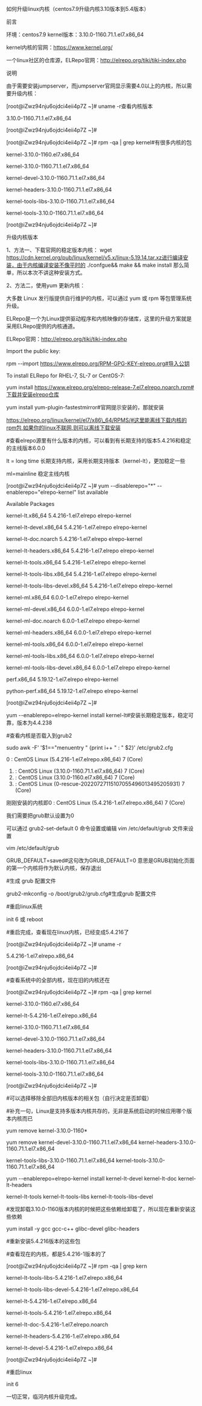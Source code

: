 ﻿如何升级linux内核（centos7.9升级内核3.10版本到5.4版本）

前言

环境：centos7.9 kernel版本：3.10.0-1160.71.1.el7.x86\_64

kernel内核的官网：https://www.kernel.org/

一个linux社区的仓库源，ELRepo官网：http://elrepo.org/tiki/tiki-index.php

说明

由于需要安装jumpserver，而jumpserver官网显示需要4.0以上的内核，所以需要升级内核：

[root@iZwz94nju6ojdci4eii4p7Z ~]# uname -r查看内核版本

3\.10.0-1160.71.1.el7.x86\_64

[root@iZwz94nju6ojdci4eii4p7Z ~]#

[root@iZwz94nju6ojdci4eii4p7Z ~]# rpm -qa | grep kernel#有很多内核的包

kernel-3.10.0-1160.el7.x86\_64

kernel-3.10.0-1160.71.1.el7.x86\_64

kernel-devel-3.10.0-1160.71.1.el7.x86\_64

kernel-headers-3.10.0-1160.71.1.el7.x86\_64

kernel-tools-libs-3.10.0-1160.71.1.el7.x86\_64

kernel-tools-3.10.0-1160.71.1.el7.x86\_64

[root@iZwz94nju6ojdci4eii4p7Z ~]#

升级内核版本

1、方法一、下载官网的稳定版本内核： wget https://cdn.kernel.org/pub/linux/kernel/v5.x/linux-5.19.14.tar.xz进行编译安装，由于内核编译安装不像平时的 ./confgue&& make && make install 那么简单，所以本次不讲这种安装方式。

2、方法二，使用yum 更新内核：

大多数 Linux 发行版提供自行维护的内核，可以通过 yum 或 rpm 等包管理系统升级。

ELRepo是一个为Linux提供驱动程序和内核映像的存储库，这里的升级方案就是采用ELRepo提供的内核通道。

ELRepo官网：http://elrepo.org/tiki/tiki-index.php

Import the public key:

rpm --import https://www.elrepo.org/RPM-GPG-KEY-elrepo.org#导入公钥

To install ELRepo for RHEL-7, SL-7 or CentOS-7:

yum install https://www.elrepo.org/elrepo-release-7.el7.elrepo.noarch.rpm#下载并安装elrepo仓库

yum install yum-plugin-fastestmirror#官网提示安装的，那就安装

https://elrepo.org/linux/kernel/el7/x86\_64/RPMS/#这里能离线下载内核的rpm包,如果你的linux不联网,则可以离线下载安装

#查看elrepo源里有什么版本的内核，可以看到有长期支持的版本5.4.216和稳定的主线版本6.0.0

lt = long time     长期支持内核，采用长期支持版本（kernel-lt），更加稳定一些

ml=mainline        稳定主线内核

[root@iZwz94nju6ojdci4eii4p7Z ~]# yum --disablerepo="\*" --enablerepo="elrepo-kernel" list available

Available Packages

kernel-lt.x86\_64                      5.4.216-1.el7.elrepo        elrepo-kernel

kernel-lt-devel.x86\_64                5.4.216-1.el7.elrepo        elrepo-kernel

kernel-lt-doc.noarch                  5.4.216-1.el7.elrepo        elrepo-kernel

kernel-lt-headers.x86\_64              5.4.216-1.el7.elrepo        elrepo-kernel

kernel-lt-tools.x86\_64                5.4.216-1.el7.elrepo        elrepo-kernel

kernel-lt-tools-libs.x86\_64           5.4.216-1.el7.elrepo        elrepo-kernel

kernel-lt-tools-libs-devel.x86\_64     5.4.216-1.el7.elrepo        elrepo-kernel

kernel-ml.x86\_64                      6.0.0-1.el7.elrepo          elrepo-kernel

kernel-ml-devel.x86\_64                6.0.0-1.el7.elrepo          elrepo-kernel

kernel-ml-doc.noarch                  6.0.0-1.el7.elrepo          elrepo-kernel

kernel-ml-headers.x86\_64              6.0.0-1.el7.elrepo          elrepo-kernel

kernel-ml-tools.x86\_64                6.0.0-1.el7.elrepo          elrepo-kernel

kernel-ml-tools-libs.x86\_64           6.0.0-1.el7.elrepo          elrepo-kernel

kernel-ml-tools-libs-devel.x86\_64     6.0.0-1.el7.elrepo          elrepo-kernel

perf.x86\_64                           5.19.12-1.el7.elrepo        elrepo-kernel

python-perf.x86\_64                    5.19.12-1.el7.elrepo        elrepo-kernel

[root@iZwz94nju6ojdci4eii4p7Z ~]#

yum --enablerepo=elrepo-kernel install kernel-lt#安装长期稳定版本，稳定可靠，版本为4.4.238

#查看内核是否载入到grub2

sudo awk -F' '$1=="menuentry " {print i++ " : " $2}' /etc/grub2.cfg

0 : CentOS Linux (5.4.216-1.el7.elrepo.x86\_64) 7 (Core)

1. : CentOS Linux (3.10.0-1160.71.1.el7.x86\_64) 7 (Core)
1. : CentOS Linux (3.10.0-1160.el7.x86\_64) 7 (Core)
1. : CentOS Linux (0-rescue-20220727115107055496013495205931) 7 (Core)

刚刚安装的内核即0 : CentOS Linux (5.4.216-1.el7.elrepo.x86\_64) 7 (Core)

我们需要把grub默认设置为0

可以通过 grub2-set-default 0 命令设置或编辑 vim /etc/default/grub 文件来设置

vim /etc/default/grub

GRUB\_DEFAULT=saved#这句改为GRUB\_DEFAULT=0 意思是GRUB初始化页面的第一个内核将作为默认内核，保存退出

#生成 grub 配置文件

grub2-mkconfig -o /boot/grub2/grub.cfg#生成grub 配置文件

#重启linux系统

init 6  或 reboot

#重启完成，查看现在linux内核，已经变成5.4.216了

[root@iZwz94nju6ojdci4eii4p7Z ~]# uname -r

5\.4.216-1.el7.elrepo.x86\_64

[root@iZwz94nju6ojdci4eii4p7Z ~]#

#查看系统中的全部内核，现在旧的内核还在

[root@iZwz94nju6ojdci4eii4p7Z ~]# rpm -qa | grep kernel

kernel-3.10.0-1160.el7.x86\_64

kernel-lt-5.4.216-1.el7.elrepo.x86\_64

kernel-3.10.0-1160.71.1.el7.x86\_64

kernel-devel-3.10.0-1160.71.1.el7.x86\_64

kernel-headers-3.10.0-1160.71.1.el7.x86\_64

kernel-tools-libs-3.10.0-1160.71.1.el7.x86\_64

kernel-tools-3.10.0-1160.71.1.el7.x86\_64

[root@iZwz94nju6ojdci4eii4p7Z ~]#

#可以选择移除全部旧内核版本的相关包（自行决定是否卸载）

#补充一句，Linux是支持多版本内核共存的，无非是系统启动的时候应用哪个版本内核而已

yum remove kernel-3.10.0-1160\*

yum remove kernel-devel-3.10.0-1160.71.1.el7.x86\_64 kernel-headers-3.10.0-1160.71.1.el7.x86\_64

kernel-tools-libs-3.10.0-1160.71.1.el7.x86\_64 kernel-tools-3.10.0-1160.71.1.el7.x86\_64

yum --enablerepo=elrepo-kernel install kernel-lt-devel kernel-lt-doc kernel-lt-headers

kernel-lt-tools kernel-lt-tools-libs kernel-lt-tools-libs-devel

#发现卸载3.10.0-1160版本内核的时候把这些依赖给卸载了，所以现在重新安装这些依赖

yum install -y gcc   gcc-c++ glibc-devel  glibc-headers

#重新安装5.4.216版本的这些包

#查看现在的内核，都是5.4.216-1版本的了

[root@iZwz94nju6ojdci4eii4p7Z ~]# rpm -qa | grep kern

kernel-lt-tools-libs-5.4.216-1.el7.elrepo.x86\_64

kernel-lt-tools-libs-devel-5.4.216-1.el7.elrepo.x86\_64

kernel-lt-5.4.216-1.el7.elrepo.x86\_64

kernel-lt-tools-5.4.216-1.el7.elrepo.x86\_64

kernel-lt-doc-5.4.216-1.el7.elrepo.noarch

kernel-lt-headers-5.4.216-1.el7.elrepo.x86\_64

kernel-lt-devel-5.4.216-1.el7.elrepo.x86\_64

[root@iZwz94nju6ojdci4eii4p7Z ~]#

#重启linux

init 6

一切正常，临河内核升级完成。
